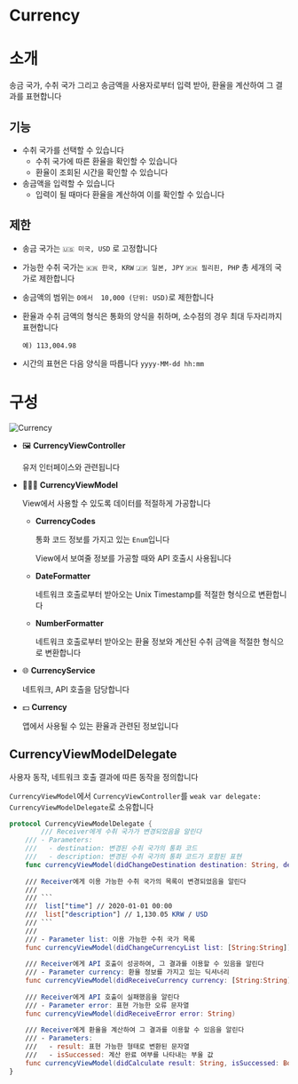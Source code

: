 # Currency

# 소개

송금 국가, 수취 국가 그리고 송금액을 사용자로부터 입력 받아, 환율을 계산하여 그 결과를 표현합니다

## 기능

- 수취 국가를 선택할 수 있습니다
    - 수취 국가에 따른 환율을 확인할 수 있습니다
    - 환율이 조회된 시간을 확인할 수 있습니다
- 송금액을 입력할 수 있습니다
    - 입력이 될 때마다 환율을 계산하여 이를 확인할 수 있습니다

## 제한

- 송금 국가는 `🇺🇸 미국, USD` 로 고정합니다
- 가능한 수취 국가는 `🇰🇷 한국, KRW` `🇯🇵 일본, JPY` `🇵🇭 필리핀, PHP` 총 세개의 국가로 제한합니다
- 송금액의 범위는 `0에서  10,000 (단위: USD)`로 제한합니다
- 환율과 수취 금액의 형식은 통화의 양식을 취하며, 소수점의 경우 최대 두자리까지 표현합니다

    `예) 113,004.98`

- 시간의 표현은 다음 양식을 따릅니다 `yyyy-MM-dd hh:mm`

# 구성

![Currency](https://user-images.githubusercontent.com/34618339/105607289-41ece100-5de1-11eb-97ac-5a8766098e3d.png)

- 🖼 **CurrencyViewController**

    유저 인터페이스와 관련됩니다

- 👨🏽‍🍳 **CurrencyViewModel**

    View에서 사용할 수 있도록 데이터를 적절하게 가공합니다

    - **CurrencyCodes**

        통화 코드 정보를 가지고 있는 `Enum`입니다

        View에서 보여줄 정보를 가공할 때와 API 호출시 사용됩니다

    - **DateFormatter**

        네트워크 호출로부터 받아오는 Unix Timestamp를 적절한 형식으로 변환합니다

    - **NumberFormatter**

        네트워크 호출로부터 받아오는 환율 정보와 계산된 수취 금액을 적절한 형식으로 변환합니다

- 🌐 **CurrencyService**

    네트워크, API 호출을 담당합니다

- 💵 **Currency**

    앱에서 사용될 수 있는 환율과 관련된 정보입니다

## CurrencyViewModelDelegate

사용자 동작, 네트워크 호출 결과에 따른 동작을 정의합니다

`CurrencyViewModel`에서 `CurrencyViewController`를 `weak var delegate: CurrencyViewModelDelegate`로 소유합니다

```swift
protocol CurrencyViewModelDelegate {
        /// Receiver에게 수취 국가가 변경되었음을 알린다
    /// - Parameters:
    ///   - destination: 변경된 수취 국가의 통화 코드
    ///   - description: 변경된 수취 국가의 통화 코드가 포함된 표현
    func currencyViewModel(didChangeDestination destination: String, description: String)
    
    /// Receiver에게 이용 가능한 수취 국가의 목록이 변경되었음을 알린다
    ///
    /// ```
    ///  list["time"] // 2020-01-01 00:00
    ///  list["description"] // 1,130.05 KRW / USD
    /// ```
    ///
    /// - Parameter list: 이용 가능한 수취 국가 목록
    func currencyViewModel(didChangeCurrencyList list: [String:String])
    
    /// Receiver에게 API 호출이 성공하여, 그 결과를 이용할 수 있음을 알린다
    /// - Parameter currency: 환율 정보를 가지고 있는 딕셔너리
    func currencyViewModel(didReceiveCurrency currency: [String:String])
    
    /// Receiver에게 API 호출이 실패했음을 알린다
    /// - Parameter error: 표현 가능한 오류 문자열
    func currencyViewModel(didReceiveError error: String)
    
    /// Receiver에게 환율을 계산하여 그 결과를 이용할 수 있음을 알린다
    /// - Parameters:
    ///   - result: 표현 가능한 형태로 변환된 문자열
    ///   - isSuccessed: 계산 완료 여부를 나타내는 부울 값
    func currencyViewModel(didCalculate result: String, isSuccessed: Bool)}
}
```
